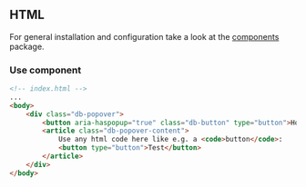 ## HTML

For general installation and configuration take a look at the [components](https://www.npmjs.com/package/@db-ux/core-components) package.

### Use component

```html index.html
<!-- index.html -->
...
<body>
	<div class="db-popover">
		<button aria-haspopup="true" class="db-button" type="button">Hover on me to open Popover</button>
		<article class="db-popover-content">
			Use any html code here like e.g. a <code>button</code>:
			<button type="button">Test</button>
		</article>
	</div>
</body>
```
